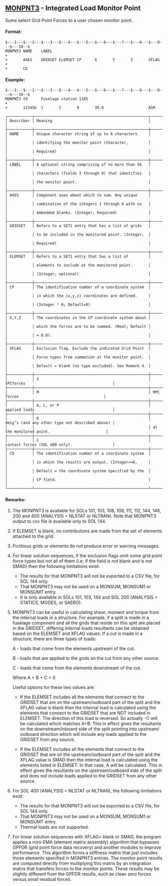 ## [MONPNT3](https://nexus.hexagon.com/documentationcenter/bundle/MSC_Nastran_2022.4/page/Nastran_Combined_Book/qrg/bulkno/TOC.MONPNT3.xhtml) - Integrated Load Monitor Point

Sums select Grid Point Forces to a user chosen monitor point.

#### Format:

```nastran
$---1---$---2---$---3---$---4---$---5---$---6---$---7---$---8---$---9---$---10--$
MONPNT3 NAME    LABEL                                                   +
+       AXES    GRIDSET ELEMSET CP      X       Y       Z       XFLAG   +        
+       CD                                                                      
```

#### Example:

```nastran
$---1---$---2---$---3---$---4---$---5---$---6---$---7---$---8---$---9---$---10--$
MONPNT3 t0      Fuselage station 1105                                   +
+       123456  1       2       0       30.0                    ASM             
```

```text
┌───────────┬───────────────────────────────────────────────────┬─────────────────────────────────────────────────┐
│ Describer │ Meaning                                           │                                                 │
├───────────┼───────────────────────────────────────────────────┼─────────────────────────────────────────────────┤
│ NAME      │ Unique character string of up to 8 characters     │                                                 │
│           │ identifying the monitor point (Character,         │                                                 │
│           │ Required)                                         │                                                 │
├───────────┼───────────────────────────────────────────────────┼─────────────────────────────────────────────────┤
│ LABEL     │ A optional string comprising of no more than 56   │                                                 │
│           │ characters (fields 3 through 9) that identifies   │                                                 │
│           │ the monitor point.                                │                                                 │
├───────────┼───────────────────────────────────────────────────┼─────────────────────────────────────────────────┤
│ AXES      │ Component axes about which to sum. Any unique     │                                                 │
│           │ combination of the integers 1 through 6 with no   │                                                 │
│           │ embedded blanks. (Integer; Required)              │                                                 │
├───────────┼───────────────────────────────────────────────────┼─────────────────────────────────────────────────┤
│ GRIDSET   │ Refers to a SET1 entry that has a list of grids   │                                                 │
│           │ to be included in the monitored point. (Integer;  │                                                 │
│           │ Required)                                         │                                                 │
├───────────┼───────────────────────────────────────────────────┼─────────────────────────────────────────────────┤
│ ELEMSET   │ Refers to a SET1 entry that has a list of         │                                                 │
│           │ elements to include at the monitored point.       │                                                 │
│           │ (Integer; optional)                               │                                                 │
├───────────┼───────────────────────────────────────────────────┼─────────────────────────────────────────────────┤
│ CP        │ The identification number of a coordinate system  │                                                 │
│           │ in which the (x,y,z) coordinates are defined.     │                                                 │
│           │ (Integer ³ 0; Default=0)                          │                                                 │
├───────────┼───────────────────────────────────────────────────┼─────────────────────────────────────────────────┤
│ X,Y,Z     │ The coordinates in the CP coordinate system about │                                                 │
│           │ which the forces are to be summed. (Real; Default │                                                 │
│           │ = 0.0).                                           │                                                 │
├───────────┼───────────────────────────────────────────────────┼─────────────────────────────────────────────────┤
│ XFLAG     │ Exclusion flag. Exclude the indicated Grid Point  │                                                 │
│           │ Force types from summation at the monitor point.  │                                                 │
│           │ Default = blank (no type excluded). See Remark 4. │                                                 │
├───────────┼───────────────────────────────────────────────────┼─────────────────────────────────────────────────┤
│           │ S                                                 │ SPCforces                                       │
├───────────┼───────────────────────────────────────────────────┼─────────────────────────────────────────────────┤
│           │ M                                                 │ MPC forces                                      │
├───────────┼───────────────────────────────────────────────────┼─────────────────────────────────────────────────┤
│           │ A, L, or P                                        │ applied loads                                   │
├───────────┼───────────────────────────────────────────────────┼─────────────────────────────────────────────────┤
│           │ D                                                 │ dmig’s (and any other type not described above) │
│           │                                                   │ at the monitored point.                         │
├───────────┼───────────────────────────────────────────────────┼─────────────────────────────────────────────────┤
│           │ C                                                 │ contact forces (SOL 400 only).                  │
├───────────┼───────────────────────────────────────────────────┼─────────────────────────────────────────────────┤
│ CD        │ The identification number of a coordinate system  │                                                 │
│           │ in which the results are output. (Integer>=0,     │                                                 │
│           │ Default = the coordinate system specified by the  │                                                 │
│           │ CP field.                                         │                                                 │
└───────────┴───────────────────────────────────────────────────┴─────────────────────────────────────────────────┘
```

#### Remarks:

1. The MONPNT3 is available for SOLs 101, 103, 108, 109, 111, 112, 144, 146, 200 and 400 (ANALYSIS = NLSTAT or NLTRAN). Note that MONPNT3 output to csv file is available only to SOL 144.
2. If ELEMSET is blank, no contributions are made from the set of elements attached to the grid.
3. Fictitious grids or elements do not produce error or warning messages.
4. For linear solution sequences, if the exclusion flags omit some grid point force types but not all of them (i.e; if the field is not blank and is not SMAD) then the following limitations exist:
     - The results for that MONPNT3 will not be exported to a CSV file, for SOL 144 only.
     - That MONPNT3 may not be used on a MONSUM, MONSUM1 or MONSUMT entry.
     - It is only available in SOLs 101, 103, 144 and SOL 200 (ANALYSIS = STATICS, MODES, or SAERO).
5. MONPNT3 can be useful in calculating shear, moment and torque from the internal loads in a structure. For example, if a split is made in a fuselage component and all the grids that reside on this split are placed in the GRIDSET, differing internal loads resultants can be obtained based on the ELEMSET and XFLAG values. If a cut is made in a structure, there are three types of loads:

     A - loads that come from the elements upstream of the cut.

     B - loads that are applied to the grids on the cut from any other source.

     C - loads that come from the elements downstream of the cut.

     Where A + B + C = 0

     Useful options for these two values are:

     - If the ELEMSET includes all the elements that connect to the GRIDSET that are on the upstream/outboard part of the split and the XFLAG value is blank then the internal load is calculated using the elements that connect to the GRIDSET that are NOT included in ELEMSET. The direction of this load is reversed. So actually -C will be calculated which matches A+B. This in effect gives the resultants on the downstream/inboard side of the split pointing into upstream/ outboard direction which will include any loads applied to the GRIDSET from any source.

     - If the ELEMSET includes all the elements that connect to the GRIDSET that are on the upstream/outboard part of the split and the XFLAG value is SMAD then the internal load is calculated using the elements listed in ELEMSET. In that case, A will be calculated. This in effect gives the resultants on the upstream/outboard side of the split and does not include loads applied to the GRIDSET from any other source.

6. For SOL 400 (ANALYSIS = NLSTAT or NLTRAN), the following limitations exist:
     - The results for that MONPNT3 will not be exported to a CSV file, for SOL 144 only.
     - That MONPNT3 may not be used on a MONSUM, MONSUM1 or MONSUMT entry.
     - Thermal loads are not supported.
7. For linear solution sequences with XFLAG= blank or SMAD, the program applies a mini-EMA (element matrix assembly) algorithm that bypasses GPFDR (grid point force data recovery) and another modules to improve performance. This algorithm forms a stiffness matrix that just includes those elements specified in MONPNT3 entries. The monitor point results are computed directly from multiplying this matrix by an integration matrix that transfers forces to the monitor points. These results may be slightly different from the GPFDR results, such as clean zero forces versus small residual forces.
